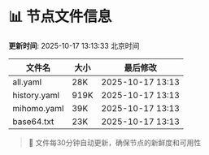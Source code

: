 # 📊 节点文件信息

**更新时间**: 2025-10-17 13:13:33 北京时间

| 文件名 | 大小 | 最后修改 |
|--------|------|----------|
| all.yaml | 28K | 2025-10-17 13:13 |
| history.yaml | 919K | 2025-10-17 13:13 |
| mihomo.yaml | 39K | 2025-10-17 13:13 |
| base64.txt | 23K | 2025-10-17 13:13 |

> 🔄 文件每30分钟自动更新，确保节点的新鲜度和可用性
